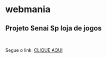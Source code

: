 # webmania

## Projeto Senai Sp loja de jogos

<br>

Segue o link: [CLIQUE AQUI](https://rafaelflorentinobarbosa.github.io/webmania/)

